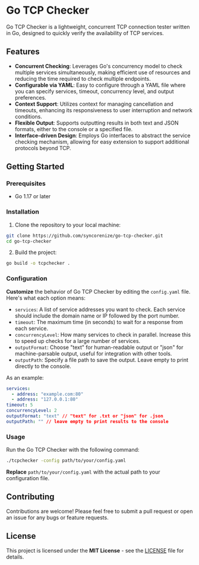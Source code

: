 # Go TCP Checker

Go TCP Checker is a lightweight, concurrent TCP connection tester written in Go, designed to quickly verify the availability of TCP services.
## Features

- **Concurrent Checking**:  Leverages Go's concurrency model to check multiple services simultaneously, making efficient use of resources and reducing the time required to check multiple endpoints.
- **Configurable via YAML**: Easy to configure through a YAML file where you can specify services, timeout, concurrency level, and output preferences.
- **Context Support**: Utilizes context for managing cancellation and timeouts, enhancing its responsiveness to user interruption and network conditions.
- **Flexible Output**: Supports outputting results in both text and JSON formats, either to the console or a specified file.
- **Interface-driven Design**: Employs Go interfaces to abstract the service checking mechanism, allowing for easy extension to support additional protocols beyond TCP.

## Getting Started

### Prerequisites

- Go 1.17 or later

### Installation

1. Clone the repository to your local machine:

```sh
git clone https://github.com/syncorenize/go-tcp-checker.git
cd go-tcp-checker
```

2. Build the project:

```sh
go build -o tcpchecker .
```

### Configuration

**Customize** the behavior of Go TCP Checker by editing the `config.yaml` file. Here's what each option means:

- `services`: A list of service addresses you want to check. Each service should include the domain name or IP followed by the port number.
- `timeout`: The maximum time (in seconds) to wait for a response from each service.
- `concurrencyLevel`: How many services to check in parallel. Increase this to speed up checks for a large number of services.
- `outputFormat`: Choose "text" for human-readable output or "json" for machine-parsable output, useful for integration with other tools.
- `outputPath`: Specify a file path to save the output. Leave empty to print directly to the console.

As an example:

```yaml
services:
  - address: "example.com:80"
  - address: "127.0.0.1:80"
timeout: 5
concurrencyLevel: 2
outputFormat: "text" // "text" for .txt or "json" for .json
outputPath: "" // leave empty to print results to the console
```
### Usage

Run the Go TCP Checker with the following command:

```sh
./tcpchecker -config path/to/your/config.yaml
```
**Replace** `path/to/your/config.yaml` with the actual path to your configuration file.

## Contributing

Contributions are welcome! Please feel free to submit a pull request or open an issue for any bugs or feature requests.

## License

This project is licensed under the **MIT License** - see the [LICENSE](LICENSE) file for details.

